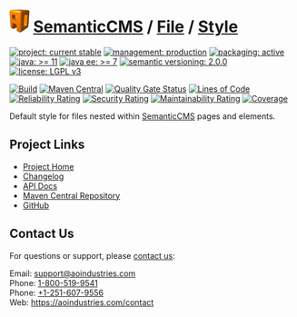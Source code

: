 # [<img src="ao-logo.png" alt="AO Logo" width="35" height="40">](https://github.com/aoindustries) [SemanticCMS](https://github.com/aoindustries/semanticcms) / [File](https://github.com/aoindustries/semanticcms-file) / [Style](https://github.com/aoindustries/semanticcms-file-style)

[![project: current stable](https://semanticcms.com/ao-badges/project-current-stable.svg)](https://aoindustries.com/life-cycle#project-current-stable)
[![management: production](https://semanticcms.com/ao-badges/management-production.svg)](https://aoindustries.com/life-cycle#management-production)
[![packaging: active](https://semanticcms.com/ao-badges/packaging-active.svg)](https://aoindustries.com/life-cycle#packaging-active)  
[![java: &gt;= 11](https://semanticcms.com/ao-badges/java-11.svg)](https://docs.oracle.com/en/java/javase/11/docs/api/)
[![java ee: &gt;= 7](https://semanticcms.com/ao-badges/javaee-7.svg)](https://docs.oracle.com/javaee/7/api/)
[![semantic versioning: 2.0.0](https://semanticcms.com/ao-badges/semver-2.0.0.svg)](http://semver.org/spec/v2.0.0.html)
[![license: LGPL v3](https://semanticcms.com/ao-badges/license-lgpl-3.0.svg)](https://www.gnu.org/licenses/lgpl-3.0)

[![Build](https://github.com/aoindustries/semanticcms-file-style/workflows/Build/badge.svg?branch=master)](https://github.com/aoindustries/semanticcms-file-style/actions?query=workflow%3ABuild)
[![Maven Central](https://maven-badges.herokuapp.com/maven-central/com.semanticcms/semanticcms-file-style/badge.svg)](https://maven-badges.herokuapp.com/maven-central/com.semanticcms/semanticcms-file-style)
[![Quality Gate Status](https://sonarcloud.io/api/project_badges/measure?branch=master&project=com.semanticcms%3Asemanticcms-file-style&metric=alert_status)](https://sonarcloud.io/dashboard?branch=master&id=com.semanticcms%3Asemanticcms-file-style)
[![Lines of Code](https://sonarcloud.io/api/project_badges/measure?branch=master&project=com.semanticcms%3Asemanticcms-file-style&metric=ncloc)](https://sonarcloud.io/component_measures?branch=master&id=com.semanticcms%3Asemanticcms-file-style&metric=ncloc)  
[![Reliability Rating](https://sonarcloud.io/api/project_badges/measure?branch=master&project=com.semanticcms%3Asemanticcms-file-style&metric=reliability_rating)](https://sonarcloud.io/component_measures?branch=master&id=com.semanticcms%3Asemanticcms-file-style&metric=Reliability)
[![Security Rating](https://sonarcloud.io/api/project_badges/measure?branch=master&project=com.semanticcms%3Asemanticcms-file-style&metric=security_rating)](https://sonarcloud.io/component_measures?branch=master&id=com.semanticcms%3Asemanticcms-file-style&metric=Security)
[![Maintainability Rating](https://sonarcloud.io/api/project_badges/measure?branch=master&project=com.semanticcms%3Asemanticcms-file-style&metric=sqale_rating)](https://sonarcloud.io/component_measures?branch=master&id=com.semanticcms%3Asemanticcms-file-style&metric=Maintainability)
[![Coverage](https://sonarcloud.io/api/project_badges/measure?branch=master&project=com.semanticcms%3Asemanticcms-file-style&metric=coverage)](https://sonarcloud.io/component_measures?branch=master&id=com.semanticcms%3Asemanticcms-file-style&metric=Coverage)

Default style for files nested within [SemanticCMS](https://github.com/aoindustries/semanticcms) pages and elements.

## Project Links
* [Project Home](https://semanticcms.com/file/style/)
* [Changelog](https://semanticcms.com/file/style/changelog)
* [API Docs](https://semanticcms.com/file/style/apidocs/)
* [Maven Central Repository](https://search.maven.org/artifact/com.semanticcms/semanticcms-file-style)
* [GitHub](https://github.com/aoindustries/semanticcms-file-style)

## Contact Us
For questions or support, please [contact us](https://aoindustries.com/contact):

Email: [support@aoindustries.com](mailto:support@aoindustries.com)  
Phone: [1-800-519-9541](tel:1-800-519-9541)  
Phone: [+1-251-607-9556](tel:+1-251-607-9556)  
Web: https://aoindustries.com/contact
